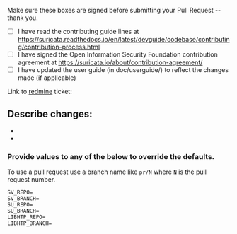 Make sure these boxes are signed before submitting your Pull Request -- thank you.

- [ ] I have read the contributing guide lines at https://suricata.readthedocs.io/en/latest/devguide/codebase/contributing/contribution-process.html
- [ ] I have signed the Open Information Security Foundation contribution agreement at https://suricata.io/about/contribution-agreement/
- [ ] I have updated the user guide (in doc/userguide/) to reflect the changes made (if applicable)

Link to [redmine](https://redmine.openinfosecfoundation.org/projects/suricata/issues) ticket:

Describe changes:
-
-
-

### Provide values to any of the below to override the defaults.

To use a pull request use a branch name like `pr/N` where `N` is the pull request number.

```
SV_REPO=
SV_BRANCH=
SU_REPO=
SU_BRANCH=
LIBHTP_REPO=
LIBHTP_BRANCH=
```
